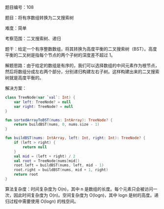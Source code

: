 题目编号：108

题目：将有序数组转换为二叉搜索树

难度：简单

考察范围：二叉搜索树、递归

题干：给定一个有序整数数组，将其转换为高度平衡的二叉搜索树（BST）。高度平衡的二叉树是指每个节点的两个子树的深度差不超过 1。

解题思路：由于给定的数组是有序的，我们可以选择数组的中间元素作为根节点，然后将数组分成左右两个部分，分别递归构建左右子树。这样构建出来的二叉搜索树就是高度平衡的。

解决方案：

```kotlin
class TreeNode(var `val`: Int) {
    var left: TreeNode? = null
    var right: TreeNode? = null
}

fun sortedArrayToBST(nums: IntArray): TreeNode? {
    return buildBST(nums, 0, nums.size - 1)
}

fun buildBST(nums: IntArray, left: Int, right: Int): TreeNode? {
    if (left > right) {
        return null
    }
    val mid = (left + right) / 2
    val root = TreeNode(nums[mid])
    root.left = buildBST(nums, left, mid - 1)
    root.right = buildBST(nums, mid + 1, right)
    return root
}
```

算法复杂度：时间复杂度为 O(n)，其中 n 是数组的长度。每个元素只会被访问一次，因此时间复杂度为 O(n)。空间复杂度为 O(logn)，其中 logn 是树的高度。递归过程中需要使用 O(logn) 的栈空间。
